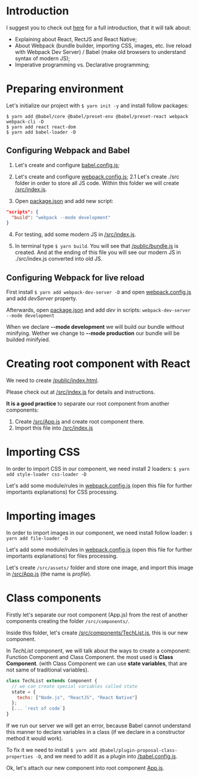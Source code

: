 # Introduction

I suggest you to check out [here](./slides/intro.pdf) for a full introduction, that it will talk about:

- Explaining about React, RectJS and React Native;
- About Webpack (bundle builder, importing CSS, images, etc. live reload with Webpack Dev Server) / Babel (make old browsers to understand syntax of modern JS);
- Imperative programming vs. Declarative programming;

# Preparing environment

Let's initialize our project with `$ yarn init -y` and install follow packages:

```
$ yarn add @babel/core @babel/preset-env @babel/preset-react webpack webpack-cli -D
$ yarn add react react-dom
$ yarn add babel-loader -D
```

## Configuring Webpack and Babel

1. Let's create and configure [babel.config.js](./babel.config.js);

2. Let's create and configure [webpack.config.js](./webpack.config.js);
   2.1 Let's create ./src folder in order to store all JS code. Within this folder we will create [/src/index.js](./src/index.js).

3. Open [package.json](./package.json) and add new script:

```json
"scripts": {
  "build": "webpack --mode development"
}
```

4. For testing, add some modern JS in [/src/index.js](./src/index.js).

5. In terminal type `$ yarn build`. You will see that [/public/bundle.js](./public/bundle.js) is created. And at the ending of this file you will see our modern JS in ./src/index.js converted into old JS.

## Configuring Webpack for live reload

First install `$ yarn add webpack-dev-server -D` and open [webpack.config.js](./webpack.config.js) and add _devServer_ property.

Afterwards, open [package.json](./package.json) and add _dev_ in scripts: `webpack-dev-server --mode development`

When we declare **--mode development** we will build our bundle without minifying. Wether we change to **--mode production** our bundle will be builded minifyied.

# Creating root component with React

We need to create [/public/index.html](./public/index.html).

Please check out at [/src/index.js](./src/index.js) for details and instructions.

**It is a good practice** to separate our root component from another components:

1. Create [/src/App.js](./src/App.js) and create root component there.
2. Import this file into [/src/index.js](./src/index.js)

# Importing CSS

In order to import CSS in our component, we need install 2 loaders:
`$ yarn add style-loader css-loader -D`

Let's add some module/rules in [webpack.config.js](./webpack.config.js) (open this file for further importants explanations) for CSS processing.

# Importing images

In order to import images in our component, we need install follow loader:
`$ yarn add file-loader -D`

Let's add some module/rules in [webpack.config.js](./webpack.config.js) (open this file for further importants explanations) for files processing.

Let's create `/src/assets/` folder and store one image, and import this image in [/src/App.js](./src/App.js) (the name is _profile_).

# Class components

Firstly let's separate our root component (App.js) from the rest of another components creating the folder `/src/components/`.

Inside this folder, let's create [/src/components/TechList.js](./src/components/TechList.js), this is our new component.

In _TechList_ component, we will talk about the ways to create a component: Function Component and Class Component. the most used is **Class Component**.
(with Class Component we can use **state variables**, that are not same of traditional variables).

```javascript
class TechList extends Component {
  // we can create special variables called state
  state = {
    techs: ["Node.js", "ReactJS", "React Native"]
  };
  [... `rest of code`]
}
```

If we run our server we will get an error, because Babel cannot understand this manner to declare variables in a class (if we declare in a constructor method it would work).

To fix it we need to install `$ yarn add @babel/plugin-proposal-class-properties -D`, and we need to add it as a plugin into [/babel.config.js](./babel.config.js).

Ok, let's attach our new component into root component [App.js](./src/App.js).
